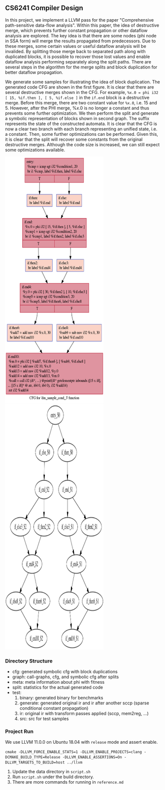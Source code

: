 ## CS6241 Compiler Design

In this project, we implement a LLVM pass for the paper "Comprehensive path-sensitive 
data-flow analysis". Within this paper, the idea of destructive merge, which prevents 
further constant propagation or other dataflow analysis are explored. The key idea is 
that there are some nodes (phi node in SSA form) will merge the results propagated 
from predecessors. Due to these merges, some certain values or useful dataflow analysis 
will be invalided. By splitting those merge back to separated path along with duplicated 
blocks, it is possible to recover those lost values and enable dataflow analysis performing 
separately along the split paths. There are several steps in the algorithm for the merge 
splits and block duplication for better dataflow propagation.

We generate some samples for illustrating the idea of block duplication. The generated code 
CFG are shown in the first figure. It is clear that there are several destructive merges shown 
in the CFG. For example, `%x.0 = phi i32 [ 15, %if.then ], [ 5, %if.else ]` in the `if.end` 
block is a destructive merge. Before this merge, there are two constant value for `%x.0`, 
i.e. 15 and 5. However, after the PHI merge, $\%x.0$ is no longer a constant and thus prevents 
some further optimization. We then perform the split and generate a symbolic representation 
of blocks shown in second graph. The suffix represents the state of the constructed automata. 
It is clear that the CFG is now a clear two branch with each branch representing an unified 
state, i.e. a constant. Then, some further optimizations can be performed. Given this, it is 
clear that the split will recover some constants from the original destructive merges. Although 
the code size is increased, we can still expect some optimizations available.

<p float="left">
    <img src="/graph/sample1-cfg.png" width="320" height="800"/>
    <img src="/graph/sample1.if.end.png" width="320" height="800"/>
</p>

### Directory Structure
- cfg: generated symbolic cfg with block duplications
- graph: call-graphs, cfg, and symbolic cfg after splits
- meta: meta information about phi with fitness
- split: statistics for the actual generated code
- test: 
    1. binary: generated binary for benchmarks
    2. generate: generated original ir and ir after another sccp (sparse conditional constant propagation)
    3. ir: original ir with transform passes applied (sccp, mem2reg, ...)
    4. src: src for test samples
    
### Project Run
We use LLVM 11.0.0 on Ubuntu 18.04 with `release` mode and assert enable.

`cmake -DLLVM_FORCE_ENABLE_STATS=1 -DLLVM_ENABLE_PROJECTS=clang -DCMAKE_BUILD_TYPE=Release -DLLVM_ENABLE_ASSERTIONS=On -DLLVM_TARGETS_TO_BUILD=host ../llvm`

1. Update the data directory in `script.sh`
2. Run `script.sh` under the build directory.
3. There are more commands for running in `reference.md`